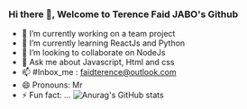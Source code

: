 ### Hi there 👋, Welcome to Terence Faid JABO's Github
- 🔭 I’m currently working on a team project 
- 🌱 I’m currently learning ReactJs and Python
- 👯 I’m looking to collaborate on NodeJs 
- 💬 Ask me about Javascript, Html and css
- 📫 #Inbox_me : faidterence@outlook.com
- 😄 Pronouns: Mr
- ⚡ Fun fact: ...
![Anurag's GitHub stats](https://github-readme-stats.vercel.app/api?username=faid-terence&show_icons=true&theme=cobalt)
